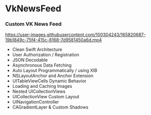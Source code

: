 # VkNewsFeed
### Custom VK News Feed

https://user-images.githubusercontent.com/100304243/165820687-19b1849c-75f4-415c-8168-7d9581450a6d.mp4

* Clean Swift Architecture
* User Authorization / Registration
* JSON Decodable
* Asynchronous Data Fetching
* Auto Layout Programmatically / using XIB
* NSLayoutAnchor and Anchor Extension
* UITableViewCells Dynamic Behavior
* Loading and Caching Images
* Nested UICollectionViews
* UICollectionView Custom Layout
* UINavigationController
* CAGradientLayer & Custom Shadows
